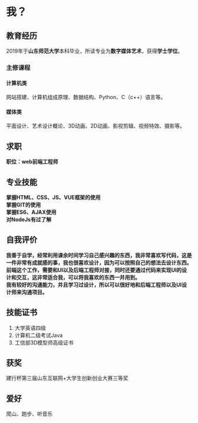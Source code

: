 # 我？

## 教育经历
2019年于**山东师范大学**本科毕业，所读专业为**数字媒体艺术**，获得**学士学位**。

### 主修课程
#### 计算机类
网站搭建、计算机组成原理、数据结构、Python、C（c++）语言等。
#### 媒体类
平面设计、艺术设计概论、3D动画、2D动画、影视剪辑、视频特效、摄影等。

## 求职
**职位：web前端工程师**

## 专业技能
**掌握HTML、CSS、JS、VUE框架的使用**  
**掌握GIT的使用**  
**掌握ES6、AJAX使用**  
**对NodeJs有过了解**

## 自我评价
**我善于自学，经常利用课余时间学习自己感兴趣的东西，我非常喜欢写代码，这是一件非常有成就感的事，我也很喜欢设计，因为可以按照自己的想法去设计东西。**  
**前端这个工作，需要和UI以及后端工程师对接，同时还要通过代码来实现UI的设计和交互，这非常适合我，可以将我喜欢的东西一并用到。**  
**我有较好的沟通能力，并且学习过设计，所以可以很好地和后端工程师以及UI设计师来沟通项目。**

## 技能证书
1. 大学英语四级    
2. 计算机二级考试Java  
3. 工信部3D模型师高级证书

## 获奖
建行杯第三届山东互联网+大学生创新创业大赛三等奖

## 爱好
爬山、跑步、听音乐